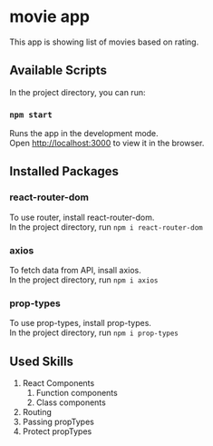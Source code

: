 # movie app
This app is showing list of movies based on rating. 

## Available Scripts

In the project directory, you can run:

### `npm start`

Runs the app in the development mode.\
Open [http://localhost:3000](http://localhost:3000) to view it in the browser.

## Installed Packages
### react-router-dom
To use router, install react-router-dom. \
In the project directory, run `npm i react-router-dom`

### axios
To fetch data from API, insall axios. \
In the project directory, run `npm i axios`

### prop-types
To use prop-types, install prop-types. \
In the project directory, run `npm i prop-types`

## Used Skills
1. React Components
    1. Function components
    2. Class components
2. Routing
3. Passing propTypes
4. Protect propTypes


